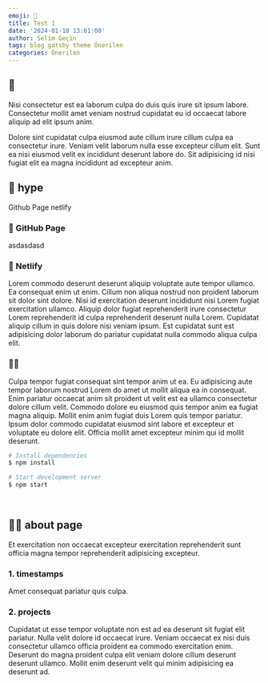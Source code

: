 ```yaml
---
emoji: 👋
title: Test 1
date: '2024-01-10 13:01:00'
author: Selim Geçin
tags: blog gatsby theme Önerilen
categories: Önerilen
---
```



## 👋 

Nisi consectetur est ea laborum culpa do duis quis irure sit ipsum labore. Consectetur mollit amet veniam nostrud cupidatat eu id occaecat labore aliquip ad elit ipsum anim.

Dolore sint cupidatat culpa eiusmod aute cillum irure cillum culpa ea consectetur irure. Veniam velit laborum nulla esse excepteur cillum elit. Sunt ea nisi eiusmod velit ex incididunt deserunt labore do. Sit adipisicing id nisi fugiat elit ea magna incididunt ad excepteur anim.


## 🚀 hype

Github Page netlify 

### 🦖 GitHub Page

asdasdasd

### 🔧 Netlify

Lorem commodo deserunt deserunt aliquip voluptate aute tempor ullamco. Ea consequat enim ut enim. Cillum non aliqua nostrud non proident laborum sit dolor sint dolore. Nisi id exercitation deserunt incididunt nisi Lorem fugiat exercitation ullamco. Aliquip dolor fugiat reprehenderit irure consectetur Lorem reprehenderit id culpa reprehenderit deserunt nulla Lorem. Cupidatat aliquip cillum in quis dolore nisi veniam ipsum. Est cupidatat sunt est adipisicing dolor laborum do pariatur cupidatat nulla commodo aliqua culpa elit.

### 🏃‍♀️ 

Culpa tempor fugiat consequat sint tempor anim ut ea. Eu adipisicing aute tempor laborum nostrud Lorem do amet ut mollit aliqua ea in consequat. Enim pariatur occaecat anim sit proident ut velit est ea ullamco consectetur dolore cillum velit. Commodo dolore eu eiusmod quis tempor anim ea fugiat magna aliquip. Mollit enim anim fugiat duis Lorem quis tempor pariatur. Ipsum dolor commodo cupidatat eiusmod sint labore et excepteur et voluptate eu dolore elit. Officia mollit amet excepteur minim qui id mollit deserunt.

```bash
# Install dependencies
$ npm install

# Start development server
$ npm start
```

<br/>


## 🙋‍♀️ about page

Et exercitation non occaecat excepteur exercitation reprehenderit sunt officia magna tempor reprehenderit adipisicing excepteur.

### 1. timestamps

Amet consequat pariatur quis culpa.


### 2. projects

Cupidatat ut esse tempor voluptate non est ad ea deserunt sit fugiat elit pariatur. Nulla velit dolore id occaecat irure. Veniam occaecat ex nisi duis consectetur ullamco officia proident ea commodo exercitation enim. Deserunt do magna proident culpa elit veniam dolore cillum deserunt deserunt ullamco. Mollit enim deserunt velit qui minim adipisicing ea deserunt ad.

```toc

```
